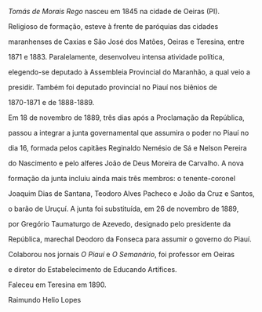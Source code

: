

*Tomás de Morais Rego* nasceu em 1845 na cidade de Oeiras (PI).



Religioso de formação, esteve à frente de paróquias das cidades

maranhenses de Caxias e São José dos Matões, Oeiras e Teresina, entre

1871 e 1883. Paralelamente, desenvolveu intensa atividade política,

elegendo-se deputado à Assembleia Provincial do Maranhão, a qual veio a

presidir. Também foi deputado provincial no Piauí nos biênios de

1870-1871 e de 1888-1889.



Em 18 de novembro de 1889, três dias após a Proclamação da República,

passou a integrar a junta governamental que assumira o poder no Piauí no

dia 16, formada pelos capitães Reginaldo Nemésio de Sá e Nelson Pereira

do Nascimento e pelo alferes João de Deus Moreira de Carvalho. A nova

formação da junta incluiu ainda mais três membros: o tenente-coronel

Joaquim Dias de Santana, Teodoro Alves Pacheco e João da Cruz e Santos,

o barão de Uruçuí. A junta foi substituída, em 26 de novembro de 1889,

por Gregório Taumaturgo de Azevedo, designado pelo presidente da

República, marechal Deodoro da Fonseca para assumir o governo do Piauí.



Colaborou nos jornais *O Piauí* e *O Semanário*, foi professor em Oeiras

e diretor do Estabelecimento de Educando Artífices.



Faleceu em Teresina em 1890.



Raimundo Helio Lopes



